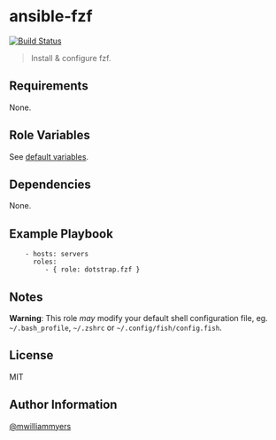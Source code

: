ansible-fzf
=========
[![Build Status](https://travis-ci.org/dotstrap/ansible-fzf.svg?branch=master)](https://travis-ci.org/dotstrap/ansible-fzf)

> Install & configure fzf.

Requirements
------------

None.

Role Variables
--------------

See [default variables].

Dependencies
------------

None.

Example Playbook
----------------

```
    - hosts: servers
      roles:
         - { role: dotstrap.fzf }
```

Notes
-----

__Warning__: This role _may_ modify your default shell configuration file, eg.
`~/.bash_profile`, `~/.zshrc` or `~/.config/fish/config.fish`.

License
-------

MIT

Author Information
------------------

[@mwilliammyers]

[@mwilliammyers]: https://github.com/mwilliammyers
[aura]: https://github.com/aurapm/aura
[bash]: https://www.gnu.org/software/bash/manual/bashref.html
[default variables]: defaults/main.yml
[dotstrap]: https://github.com/mwilliammyers/dotstrap
[fasd]: https://github.com/clvv/fasd
[files]: files/
[fish]: http://fishshell.com/
[homebrew]: https://github.com/Homebrew/homebrew
[neovim]: https://github.com/neovim/neovim
[pip]: https://github.com/pypa/pip
[pure]: https://github.com/sindresorhus/pure
[speedcola]: https://github.com/mwilliammyers/speedcola
[variables]: vars/main.yml
[variables]: vars/main.yml
[yaourt]: https://github.com/archlinuxfr/yaourt
[z]: https://github.com/rupa/z
[zsh]: http://zsh.sourceforge.net
